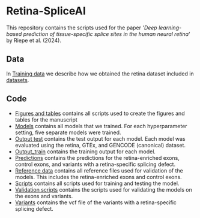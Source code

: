 # Retina-SpliceAI
This repository contains the scripts used for the paper '_Deep learning-based prediction of tissue-specific splice sites in the human neural retina_' by Riepe et al. (2024).

## Data
In [Training data](training_data) we describe how we obtained the retina dataset included in [datasets](datasets). 

## Code
- [Figures and tables](figures_and_tables) contains all scripts used to create the figures and tables for the manuscript
- [Models](models) contains all models that we trained. For each hyperparameter setting, five separate models were trained.
- [Output test](output_test) contains the test output for each model. Each model was evaluated using the retina, GTEx, and GENCODE (canonical) dataset. 
- [Output_train](output_train) contains the training output for each model.
- [Predictions](predictions) contains the predictions for the retina-enriched exons, control exons, and variants with a retina-specific splicing defect.
- [Reference data](ref_data) contains all reference files used for validation of the models. This includes the retina-enriched exons and control exons.
- [Scripts](scripts) contains all scripts used for training and testing the model.
- [Validation scripts](validation_scripts) contains the scripts used for validating the models on the exons and variants.
- [Variants](variants) contains the vcf file of the variants with a retina-specific splicing defect.
